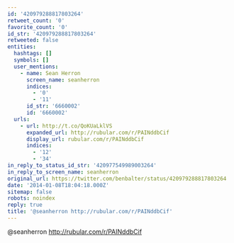 ```yaml
---
id: '420979288817803264'
retweet_count: '0'
favorite_count: '0'
id_str: '420979288817803264'
retweeted: false
entities:
  hashtags: []
  symbols: []
  user_mentions:
    - name: Sean Herron
      screen_name: seanherron
      indices:
        - '0'
        - '11'
      id_str: '6660002'
      id: '6660002'
  urls:
    - url: http://t.co/QoKUaLklVS
      expanded_url: http://rubular.com/r/PAINddbCif
      display_url: rubular.com/r/PAINddbCif
      indices:
        - '12'
        - '34'
in_reply_to_status_id_str: '420977549989003264'
in_reply_to_screen_name: seanherron
original_url: https://twitter.com/benbalter/status/420979288817803264
date: '2014-01-08T18:04:18.000Z'
sitemap: false
robots: noindex
reply: true
title: '@seanherron http://rubular.com/r/PAINddbCif'
---
```


@seanherron http://rubular.com/r/PAINddbCif
